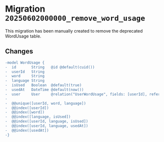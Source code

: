 # Migration `20250602000000_remove_word_usage`

This migration has been manually created to remove the deprecated WordUsage table.

## Changes

```diff
-model WordUsage {
-  id       String   @id @default(cuid())
-  userId   String
-  word     String
-  language String
-  isUsed   Boolean  @default(true)
-  usedAt   DateTime @default(now())
-  user     User     @relation("UserWordUsage", fields: [userId], references: [id], onDelete: Cascade)
-
-  @@unique([userId, word, language])
-  @@index([userId])
-  @@index([word])
-  @@index([language, isUsed])
-  @@index([userId, language, isUsed])
-  @@index([userId, language, usedAt])
-  @@index([usedAt])
-}
``` 